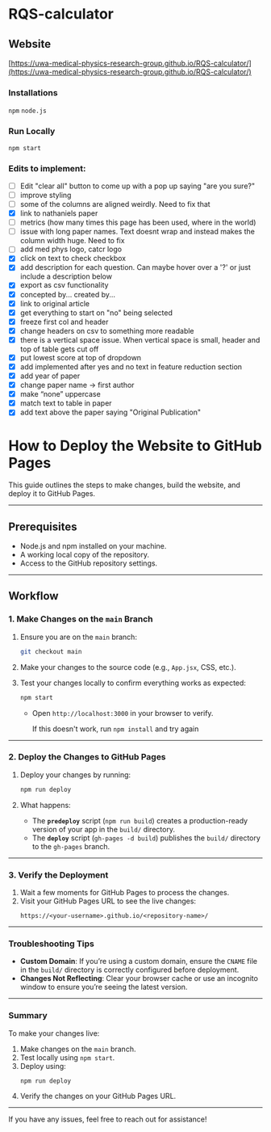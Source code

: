 # RQS-calculator

## Website
[https://uwa-medical-physics-research-group.github.io/RQS-calculator/](https://uwa-medical-physics-research-group.github.io/RQS-calculator/)


### Installations

`npm`
`node.js`

### Run Locally

`npm start`

### Edits to implement:

- [ ] Edit "clear all" button to come up with a pop up saying "are you sure?"
- [ ] improve styling
- [ ] some of the columns are aligned weirdly. Need to fix that
- [x] link to nathaniels paper
- [ ] metrics (how many times this page has been used, where in the world)
- [ ] issue with long paper names. Text doesnt wrap and instead makes the column width huge. Need to fix
- [ ] add med phys logo, catcr logo
- [x] click on text to check checkbox
- [x] add description for each question. Can maybe hover over a '?' or just include a description below
- [x] export as csv functionality
- [x] concepted by... created by...
- [x] link to original article
- [x] get everything to start on "no" being selected
- [X] freeze first col and header
- [X] change headers on csv to something more readable
- [x] there is a vertical space issue. When vertical space is small, header and top of table gets cut off
- [x] put lowest score at top of dropdown
- [x]  add implemented after yes and no text in feature reduction section
- [x]  add year of paper
- [x]  change paper name → first author
- [x]  make “none” uppercase
- [x]  match text to table in paper
- [x]  add text above the paper saying "Original Publication"

# How to Deploy the Website to GitHub Pages

This guide outlines the steps to make changes, build the website, and deploy it to GitHub Pages.

---

## Prerequisites
- Node.js and npm installed on your machine.
- A working local copy of the repository.
- Access to the GitHub repository settings.

---

## Workflow

### 1. **Make Changes on the `main` Branch**
1. Ensure you are on the `main` branch:
   ```bash
   git checkout main
   ```

2. Make your changes to the source code (e.g., `App.jsx`, CSS, etc.).

3. Test your changes locally to confirm everything works as expected:
   ```bash
   npm start
   ```

   - Open `http://localhost:3000` in your browser to verify.
  
     If this doesn't work, run `npm install` and try again

---

### 2. **Deploy the Changes to GitHub Pages**
1. Deploy your changes by running:
   ```bash
   npm run deploy
   ```

2. What happens:
   - The **`predeploy`** script (`npm run build`) creates a production-ready version of your app in the `build/` directory.
   - The **`deploy`** script (`gh-pages -d build`) publishes the `build/` directory to the `gh-pages` branch.

---

### 3. **Verify the Deployment**
1. Wait a few moments for GitHub Pages to process the changes.
2. Visit your GitHub Pages URL to see the live changes:
   ```
   https://<your-username>.github.io/<repository-name>/
   ```

---

### Troubleshooting Tips
- **Custom Domain**: If you’re using a custom domain, ensure the `CNAME` file in the `build/` directory is correctly configured before deployment.
- **Changes Not Reflecting**: Clear your browser cache or use an incognito window to ensure you’re seeing the latest version.

---

### Summary
To make your changes live:
1. Make changes on the `main` branch.
2. Test locally using `npm start`.
3. Deploy using:
   ```bash
   npm run deploy
   ```
4. Verify the changes on your GitHub Pages URL.

---

If you have any issues, feel free to reach out for assistance!

